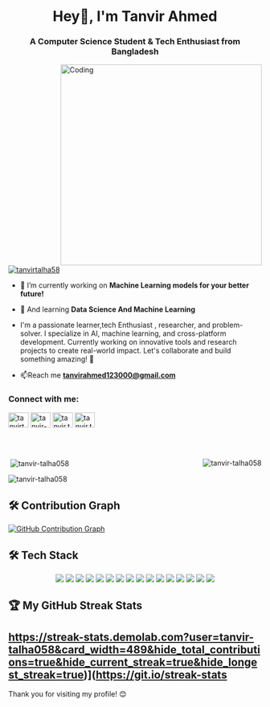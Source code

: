 <h1 align="center">Hey👋, I'm Tanvir Ahmed</h1> 
<h3 align="center">A Computer Science Student & Tech Enthusiast from Bangladesh</h3>
<img align="right" alt="Coding" width="400" src="https://img.etimg.com/thumb/width-1200,height-1200,imgsize-638053,resizemode-75,msid-84146083/prime/technology-and-startups/booting-up-developer-economy-how-tech-startups-are-helping-coders-build-and-test-software-faster.jpg">

<p align="left"> <a href="https://twitter.com/tanvirtalha58" target="blank"><img src="https://img.shields.io/twitter/follow/tanvirtalha58?logo=twitter&style=for-the-badge" alt="tanvirtalha58" /></a> </p>

- 🔭 I’m currently working on **Machine Learning models for your better future!**

- 🌱 And learning **Data Science And Machine Learning**
- I'm a passionate learner,tech Enthusiast , researcher, and problem-solver. I specialize in AI, machine learning, and cross-platform development. Currently working on innovative tools and research projects to create real-world impact. Let's collaborate and build something amazing! 🚀

- 📫Reach me **tanvirahmed123000@gmail.com**

<h3 align="left">Connect with me:</h3>
<p align="left">
<a href="https://twitter.com/tanvirtalha58" target="blank"><img align="center" src="https://raw.githubusercontent.com/rahuldkjain/github-profile-readme-generator/master/src/images/icons/Social/twitter.svg" alt="tanvirtalha58" height="30" width="40" /></a>
<a href="https://linkedin.com/in/tanvir-talha058" target="blank"><img align="center" src="https://raw.githubusercontent.com/rahuldkjain/github-profile-readme-generator/master/src/images/icons/Social/linked-in-alt.svg" alt="tanvir-talha058" height="30" width="40" /></a>
<a href="https://fb.com/tanvir.talha058" target="blank"><img align="center" src="https://raw.githubusercontent.com/rahuldkjain/github-profile-readme-generator/master/src/images/icons/Social/facebook.svg" alt="tanvir.talha058" height="30" width="40" /></a>
<a href="https://instagram.com/tanvir.talha05" target="blank"><img align="center" src="https://raw.githubusercontent.com/rahuldkjain/github-profile-readme-generator/master/src/images/icons/Social/instagram.svg" alt="tanvir.talha05" height="30" width="40" /></a>
</p>

<br>
<br>
<p><img align="right" src="https://github-readme-stats.vercel.app/api/top-langs?username=tanvir-talha058&show_icons=true&locale=en&layout=compact" alt="tanvir-talha058" /></p>

<p>&nbsp;<img align="center" src="https://github-readme-stats.vercel.app/api?username=tanvir-talha058&show_icons=true&locale=en" alt="tanvir-talha058" /></p>

<p><img align="center" src="https://github-readme-streak-stats.herokuapp.com/?user=tanvir-talha058&" alt="tanvir-talha058" /></p>


## 🛠 Contribution Graph

[![GitHub Contribution Graph](https://github-readme-activity-graph.vercel.app/graph?username=tanvir-talha058&theme=github)](https://github.com/ashutosh00710/github-readme-activity-graph)

## 🛠 **Tech Stack**

<div align="center">
  <img src="https://img.shields.io/badge/C-%2300599C.svg?style=for-the-badge&logo=c&logoColor=white" />
  <img src="https://img.shields.io/badge/C%2B%2B-%2300599C.svg?style=for-the-badge&logo=c%2B%2B&logoColor=white" />
  <img src="https://img.shields.io/badge/Python-%233776AB.svg?style=for-the-badge&logo=python&logoColor=white" />
  <img src="https://img.shields.io/badge/Java-%23ED8B00.svg?style=for-the-badge&logo=openjdk&logoColor=white" />
  <img src="https://img.shields.io/badge/HTML-%23E34F26.svg?style=for-the-badge&logo=html5&logoColor=white" />
  <img src="https://img.shields.io/badge/Linux-%23FCC624.svg?style=for-the-badge&logo=linux&logoColor=black" />
  <img src="https://img.shields.io/badge/Tkinter-%23FF6F00.svg?style=for-the-badge" />
  <img src="https://img.shields.io/badge/Photoshop-%2331A8FF.svg?style=for-the-badge&logo=adobephotoshop&logoColor=white" />
  <img src="https://img.shields.io/badge/Illustrator-%23FF9A00.svg?style=for-the-badge&logo=adobeillustrator&logoColor=white" />
  <img src="https://img.shields.io/badge/Matplotlib-%230079C1.svg?style=for-the-badge&logoColor=white" />
  <img src="https://img.shields.io/badge/Scikit--Learn-%23F7931E.svg?style=for-the-badge&logo=scikitlearn&logoColor=white" />
  <img src="https://img.shields.io/badge/NumPy-%23013243.svg?style=for-the-badge&logo=numpy&logoColor=white" />
  <img src="https://img.shields.io/badge/Pandas-%23150458.svg?style=for-the-badge&logo=pandas&logoColor=white" />
  <img src="https://img.shields.io/badge/Seaborn-%232C5463.svg?style=for-the-badge" />
  <img src="https://img.shields.io/badge/TensorFlow-%23FF6F00.svg?style=for-the-badge&logo=tensorflow&logoColor=white" />
  <img src="https://img.shields.io/badge/PyTorch-%23EE4C2C.svg?style=for-the-badge&logo=pytorch&logoColor=white" />
</div>

## 🏆 My GitHub Streak Stats
https://streak-stats.demolab.com?user=tanvir-talha058&card_width=489&hide_total_contributions=true&hide_current_streak=true&hide_longest_streak=true)](https://git.io/streak-stats
---

Thank you for visiting my profile! 😊
